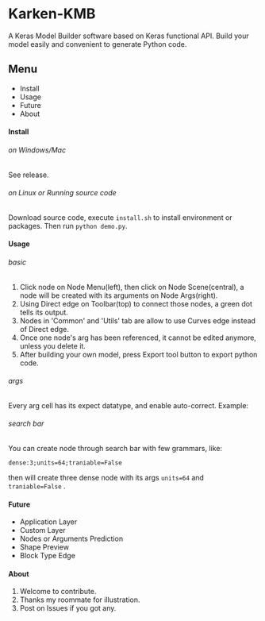 # Karken-KMB
A Keras Model Builder software based on Keras functional API. Build your model easily and convenient to generate Python code.

## Menu
- Install
- Usage
- Future
- About

#### Install
###### on Windows/Mac
See release.
###### on Linux or Running source code
Download source code, execute `install.sh` to install environment or packages. Then run `python demo.py`.

#### Usage
###### basic
1. Click node on Node Menu(left), then click on Node Scene(central), a node will be created with its arguments on Node Args(right).
2. Using Direct edge on Toolbar(top) to connect those nodes, a green dot tells its output.
3. Nodes in 'Common' and 'Utils' tab are allow to use Curves edge instead of Direct edge.
4. Once one node's arg has been referenced, it cannot be edited anymore, unless you delete it.
5. After building your own model, press Export tool button to export python code.
###### args
Every arg cell has its expect datatype, and enable auto-correct.
Example:
###### search bar
You can create node through search bar with few grammars, like:
```
dense:3;units=64;traniable=False
```
then will create three dense node with its args `units=64` and `traniable=False` .

#### Future
- Application Layer
- Custom Layer
- Nodes or Arguments Prediction
- Shape Preview
- Block Type Edge

#### About
1. Welcome to contribute.
2. Thanks my roommate for illustration.
3. Post on Issues if you got any.